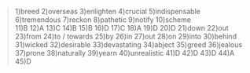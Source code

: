 







































































>1)breed 2)overseas 3)enlighten 4)crucial 5)indispensable 6)tremendous 7)reckon 8)pathetic 9)notify 10)scheme  
>11)B 
>12)A
>13)C
>14)B
>15)B
>16)D
>17)C
>18)A
>19)D
>20)D
>21)down
>22)out
>23)from
>24)to / towards
>25)by
>26)in
>27)out
>28)on
>29)into
>30)behind
>31)wicked 32)desirable 33)devastating 34)abject 35)greed 36)jealous 37)prone 38)naturally 39)yearn 40)unrealistic
>41)D 42)D 43)D 44)A 45)D


